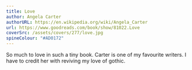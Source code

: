 ```yaml
---
title: Love
author: Angela Carter
authorURL: https://en.wikipedia.org/wiki/Angela_Carter
url: https://www.goodreads.com/book/show/81022.Love
coverSrc: /assets/covers/277/love.jpg
spineColour: "#AD0172"
---
```


So much to love in such a tiny book. Carter is one of my favourite writers. I have to credit her with reviving my love of gothic.

